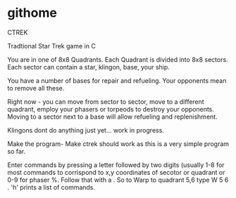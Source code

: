 # githome
CTREK
 
 Tradtional Star Trek game in C
 
 You are in one of 8x8 Quadrants. Each Quadrant is divided into 8x8 sectors.
 Each sector can contain a star, klingon, base, your ship.
 
 You have a number of bases for repair and refueling. Your opponents mean to
 remove all these.
 
 Right now - you can move from sector to sector, move to a different quadrant,
 employ your phasers or torpeods to destroy your opponents. Moving to a sector
 next to a base will allow refueling and replenishment.
 
 Klingons dont do anything just yet... work in progress.
 
 Make the program-
 Make ctrek should work as this is a very simple program so far.
 
Enter commands by pressing a letter followed by two digits (usually 1-8 for most commands to corrispond to x,y coordinates of
secotor or quadrant or 0-9 for phaser %. Follow that with a <cr>. So to Warp to quadrant 5,6 type W 5 6 <cr>. 
'h' prints a list of commands.
